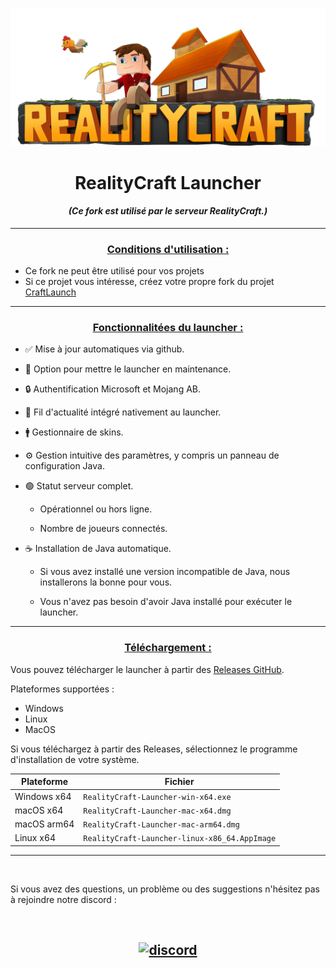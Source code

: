 <p align="center"><img src="../src/assets/images/logo-github.png" alt="icon-launcher"></p>

<h1 align="center">RealityCraft Launcher</h1>

#### [<p align="center">]() *(Ce fork est utilisé par le serveur RealityCraft.)*

---
### **<ins><p align="center">Conditions d'utilisation :</p>**
- Ce fork ne peut être utilisé pour vos projets
- Si ce projet vous intéresse, créez votre propre fork du projet [CraftLaunch](https://github.com/luuxis/Selvania-Launcher)

---

### **<ins><p align="center">Fonctionnalitées du launcher :</p>**

- ✅ Mise à jour automatiques via github.

- 🔴 Option pour mettre le launcher en maintenance.

- 🔒 Authentification Microsoft et Mojang AB.

 
- 📰 Fil d'actualité intégré nativement au launcher.

- 🚹 Gestionnaire de skins.

- ⚙️ Gestion intuitive des paramètres, y compris un panneau de configuration Java.

- 🟢 Statut serveur complet.

    - Opérationnel ou hors ligne.
    
    - Nombre de joueurs connectés.

- ☕ Installation de Java automatique.

    - Si vous avez installé une version incompatible de Java, nous installerons la bonne pour vous.
    
    - Vous n'avez pas besoin d'avoir Java installé pour exécuter le launcher.

---
### **<ins><p align="center">Téléchargement :</p>**

Vous pouvez télécharger le launcher à partir des [Releases GitHub](https://github.com/MrCyberium/RealityCraft-Launcher/releases).

Plateformes supportées :

- Windows 
- Linux
- MacOS

Si vous téléchargez à partir des Releases, sélectionnez le programme d'installation de votre système.

 Plateforme | Fichier |
| -------- | ---- |
| Windows x64 | `RealityCraft-Launcher-win-x64.exe ` |
| macOS x64 | `RealityCraft-Launcher-mac-x64.dmg` |
| macOS arm64 | `RealityCraft-Launcher-mac-arm64.dmg` |
| Linux x64 | `RealityCraft-Launcher-linux-x86_64.AppImage` |

---

<br>

Si vous avez des questions, un problème ou des suggestions n'hésitez pas à rejoindre notre discord :

<br>

[<p align="center"><img src="https://discordapp.com/api/guilds/523910082933817354/embed.png?style=banner2" alt="discord">](https://discord.gg/ny2dk8A) 
---

<br>
<br>